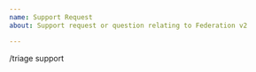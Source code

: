 ```yaml
---
name: Support Request
about: Support request or question relating to Federation v2

---
```


<!-- 
STOP -- PLEASE READ!

GitHub is not the right place for support requests.

You can post your question on the [Kubernetes Slack](http://slack.k8s.io/) in the channel of `#sig-multicluster` to discuss federation issues.

-->

<!-- DO NOT EDIT BELOW THIS LINE -->

/triage support